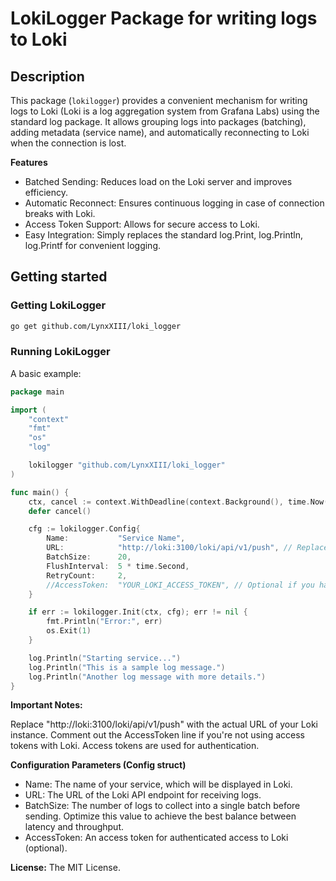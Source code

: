# LokiLogger Package for writing logs to Loki

## Description

This package (`lokilogger`) provides a convenient mechanism for writing logs to Loki (Loki is a log aggregation system from Grafana Labs) using the standard log package. It allows grouping logs into packages (batching), adding metadata (service name), and automatically reconnecting to Loki when the connection is lost.

**Features**

- Batched Sending: Reduces load on the Loki server and improves efficiency.
- Automatic Reconnect: Ensures continuous logging in case of connection breaks with Loki.
- Access Token Support: Allows for secure access to Loki.
- Easy Integration: Simply replaces the standard log.Print, log.Println, log.Printf for convenient logging.

## Getting started

### Getting LokiLogger

```sh
go get github.com/LynxXIII/loki_logger
```

### Running LokiLogger

A basic example:

```go
package main

import (
	"context"
	"fmt"
	"os"
	"log"

	lokilogger "github.com/LynxXIII/loki_logger"
)

func main() {
	ctx, cancel := context.WithDeadline(context.Background(), time.Now().Add(time.Second*10))
	defer cancel()

	cfg := lokilogger.Config{
		Name:       	"Service Name",
		URL:        	"http://loki:3100/loki/api/v1/push", // Replace with your Loki URL
		BatchSize: 		20,
		FlushInterval: 	5 * time.Second,
		RetryCount:    	2,
		//AccessToken: 	"YOUR_LOKI_ACCESS_TOKEN", // Optional if you have an Access Token
	}

	if err := lokilogger.Init(ctx, cfg); err != nil {
		fmt.Println("Error:", err)
		os.Exit(1)
	}

	log.Println("Starting service...")
	log.Println("This is a sample log message.")
	log.Println("Another log message with more details.")
}
```

**Important Notes:**

Replace "http://loki:3100/loki/api/v1/push" with the actual URL of your Loki instance.
Comment out the AccessToken line if you're not using access tokens with Loki. Access tokens are used for authentication.

**Configuration Parameters (Config struct)**

- Name: The name of your service, which will be displayed in Loki.
- URL: The URL of the Loki API endpoint for receiving logs.
- BatchSize: The number of logs to collect into a single batch before sending. Optimize this value to achieve the best balance between latency and throughput.
- AccessToken: An access token for authenticated access to Loki (optional).

**License:**
The MIT License.
